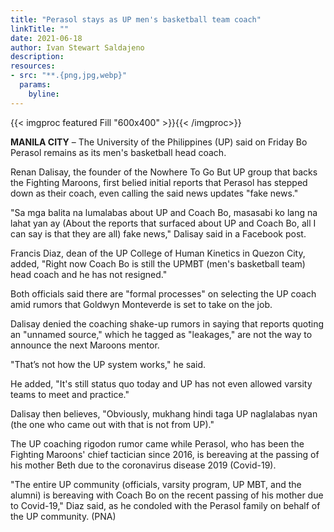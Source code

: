 ```yaml
---
title: "Perasol stays as UP men's basketball team coach"
linkTitle: ""
date: 2021-06-18
author: Ivan Stewart Saldajeno
description:
resources:
- src: "**.{png,jpg,webp}"
  params:
    byline: 
---
```

{{< imgproc featured Fill "600x400" >}}{{< /imgproc>}}

**MANILA CITY** –  The University of the Philippines (UP) said on Friday Bo Perasol remains as its men's basketball head coach.

Renan Dalisay, the founder of the Nowhere To Go But UP group that backs the Fighting Maroons, first belied initial reports that Perasol has stepped down as their coach, even calling the said news updates "fake news."

"Sa mga balita na lumalabas about UP and Coach Bo, masasabi ko lang na lahat yan ay (About the reports that surfaced about UP and Coach Bo, all I can say is that they are all) fake news," Dalisay said in a Facebook post.

Francis Diaz, dean of the UP College of Human Kinetics in Quezon City, added, "Right now Coach Bo is still the UPMBT (men's basketball team) head coach and he has not resigned."

Both officials said there are "formal processes" on selecting the UP coach amid rumors that Goldwyn Monteverde is set to take on the job.

Dalisay denied the coaching shake-up rumors in saying that reports quoting an "unnamed source," which he tagged as "leakages," are not the way to announce the next Maroons mentor.

"That’s not how the UP system works," he said.

He added, "It's still status quo today and UP has not even allowed varsity teams to meet and practice."

Dalisay then believes, "Obviously, mukhang hindi taga UP naglalabas nyan (the one who came out with that is not from UP)."

The UP coaching rigodon rumor came while Perasol, who has been the Fighting Maroons' chief tactician since 2016, is bereaving at the passing of his mother Beth due to the coronavirus disease 2019 (Covid-19).

"The entire UP community (officials, varsity program, UP MBT, and the alumni) is bereaving with Coach Bo on the recent passing of his mother due to Covid-19," Diaz said, as he condoled with the Perasol family on behalf of the UP community. (PNA)